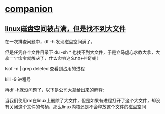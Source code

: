 # [companion](https://www.cnblogs.com/healthinfo/)



## [linux磁盘空间被占满，但是找不到大文件](https://www.cnblogs.com/healthinfo/p/12402139.html)

在一次排查问题中，df -h 发现磁盘空间满了，

 

 

 但是任凭各个文件目录下 du -sh * 也找不到大文件，于是立马虚心求教大拿，大拿一个命令就解决了，什么命令这么nb+神奇呢?

lsof -n | grep deleted 查看到占用的进程

kill -9 进程号

再df -h就没问题了，以下是公司大拿给出来的解释:

当我们使用rm在linux上删除了大文件，但是如果有进程打开了这个大文件，却没有关闭这个文件的句柄，那么linux内核还是不会释放这个文件的磁盘空间